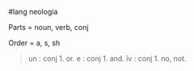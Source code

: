 #lang neologia

Parts = noun, verb, conj

Order = a, s, sh 

> un : conj
    1. or.
> e : conj
    1. and.
> īv : conj
    1. no, not.
> 